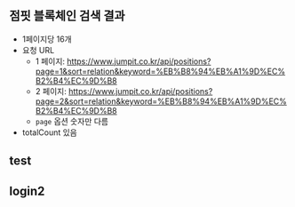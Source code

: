 ## 점핏 블록체인 검색 결과
- 1페이지당 16개
- 요청 URL
  - 1 페이지: https://www.jumpit.co.kr/api/positions?page=1&sort=relation&keyword=%EB%B8%94%EB%A1%9D%EC%B2%B4%EC%9D%B8
  - 2 페이지: https://www.jumpit.co.kr/api/positions?page=2&sort=relation&keyword=%EB%B8%94%EB%A1%9D%EC%B2%B4%EC%9D%B8
  - `page` 옵션 숫자만 다름
- totalCount 있음

## test

## login2